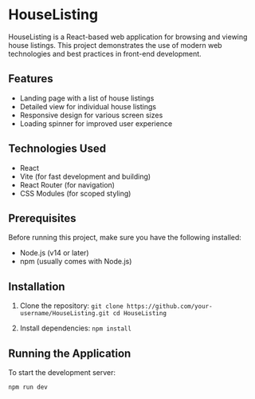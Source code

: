 # HouseListing

HouseListing is a React-based web application for browsing and viewing house listings. This project demonstrates the use of modern web technologies and best practices in front-end development.

## Features

- Landing page with a list of house listings
- Detailed view for individual house listings
- Responsive design for various screen sizes
- Loading spinner for improved user experience

## Technologies Used

- React
- Vite (for fast development and building)
- React Router (for navigation)
- CSS Modules (for scoped styling)

## Prerequisites

Before running this project, make sure you have the following installed:

- Node.js (v14 or later)
- npm (usually comes with Node.js)

## Installation

1. Clone the repository:   ```
   git clone https://github.com/your-username/HouseListing.git
   cd HouseListing   ```

2. Install dependencies:   ```
   npm install   ```

## Running the Application

To start the development server:

```
npm run dev
``` 
